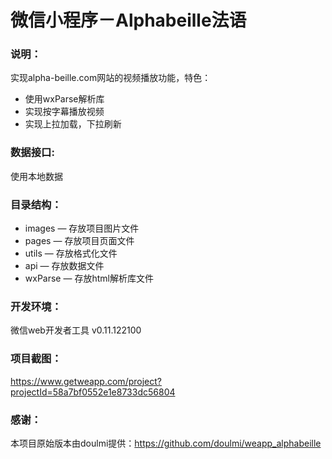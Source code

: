 # 微信小程序－Alphabeille法语

### 说明：

实现alpha-beille.com网站的视频播放功能，特色：
- 使用wxParse解析库
- 实现按字幕播放视频
- 实现上拉加载，下拉刷新

### 数据接口:

使用本地数据

### 目录结构：

- images — 存放项目图片文件
- pages — 存放项目页面文件
- utils — 存放格式化文件
- api — 存放数据文件
- wxParse — 存放html解析库文件

### 开发环境：

微信web开发者工具 v0.11.122100

### 项目截图：

https://www.getweapp.com/project?projectId=58a7bf0552e1e8733dc56804

### 感谢：

本项目原始版本由doulmi提供：https://github.com/doulmi/weapp_alphabeille